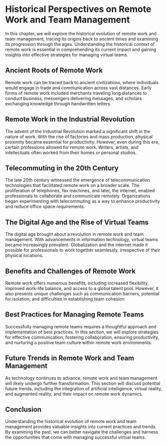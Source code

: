 # Historical Perspectives on Remote Work and Team Management

In this chapter, we will explore the historical evolution of remote work and team management, tracing its origins back to ancient times and examining its progression through the ages. Understanding the historical context of remote work is essential in comprehending its current impact and gaining insights into effective strategies for managing virtual teams.

## Ancient Roots of Remote Work

Remote work can be traced back to ancient civilizations, where individuals would engage in trade and communication across vast distances. Early forms of remote work included merchants traveling long distances to conduct business, messengers delivering messages, and scholars exchanging knowledge through handwritten letters.

## Remote Work in the Industrial Revolution

The advent of the Industrial Revolution marked a significant shift in the nature of work. With the rise of factories and mass production, physical proximity became essential for productivity. However, even during this era, certain professions allowed for remote work. Writers, artists, and intellectuals often worked from their homes or personal studios.

## Telecommuting in the 20th Century

The late 20th century witnessed the emergence of telecommunication technologies that facilitated remote work on a broader scale. The proliferation of telephones, fax machines, and later, the internet, enabled professionals to collaborate and communicate remotely. Organizations began experimenting with telecommuting as a way to enhance productivity and reduce office space requirements.

## The Digital Age and the Rise of Virtual Teams

The digital age brought about a revolution in remote work and team management. With advancements in information technology, virtual teams became increasingly prevalent. Globalization and the internet made it possible for professionals to work together seamlessly, irrespective of their physical locations.

## Benefits and Challenges of Remote Work

Remote work offers numerous benefits, including increased flexibility, improved work-life balance, and access to a global talent pool. However, it also presents unique challenges such as communication barriers, potential for isolation, and difficulties in establishing team cohesion.

## Best Practices for Managing Remote Teams

Successfully managing remote teams requires a thoughtful approach and implementation of best practices. In this section, we will explore strategies for effective communication, fostering collaboration, ensuring productivity, and nurturing a positive team culture within remote work environments.

## Future Trends in Remote Work and Team Management

As technology continues to advance, remote work and team management will likely undergo further transformation. This section will discuss potential future trends, including the integration of artificial intelligence, virtual reality, and augmented reality, and their impact on remote work dynamics.

## Conclusion

Understanding the historical evolution of remote work and team management provides valuable insights into current practices and trends. By examining the past, we can better navigate the challenges and harness the opportunities that come with managing successful virtual teams.
